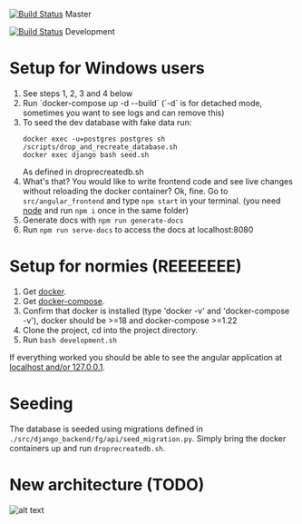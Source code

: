 [![Build Status](https://travis-ci.org/Fotogjengen/fg.svg?branch=master)](https://travis-ci.org/Fotogjengen/fg) Master

[![Build Status](https://travis-ci.org/Fotogjengen/fg.svg?branch=development)](https://travis-ci.org/Fotogjengen/fg) Development

# Setup for Windows users

1. See steps 1, 2, 3 and 4 below
2. Run ´docker-compose up -d --build` (´-d´ is for detached mode, sometimes you want to see logs and can remove this)
3. To seed the dev database with fake data run:
    ```
    docker exec -u=postgres postgres sh /scripts/drop_and_recreate_database.sh
    docker exec django bash seed.sh
    ```
    As defined in droprecreatedb.sh
4. What's that? You would like to write frontend code and see live changes without reloading the docker container? Ok, fine. Go to `src/angular_frontend` and type `npm start` in your terminal. (you need [node](https://nodejs.org/en/) and run `npm i` once in the same folder)
5. Generate docs with `npm run generate-docs`
6. Run `npm run serve-docs` to access the docs at localhost:8080


# Setup for normies (REEEEEEE)

1. Get [docker](https://www.docker.com/products/overview).
2. Get [docker-compose](https://docs.docker.com/compose/install/).
3. Confirm that docker is installed (type 'docker -v' and 'docker-compose -v'), docker should be >=18 and docker-compose >=1.22
4. Clone the project, cd into the project directory.
5. Run ```bash development.sh```

If everything worked you should be able to see the angular application at [localhost and/or 127.0.0.1](http://127.0.0.1).

# Seeding
The database is seeded using migrations defined in
```./src/django_backend/fg/api/seed_migration.py```.
Simply bring the docker containers up and run ```droprecreatedb.sh```.

# New architecture (TODO)
![alt text](docs/new_arch_diagram.png "New arch")

